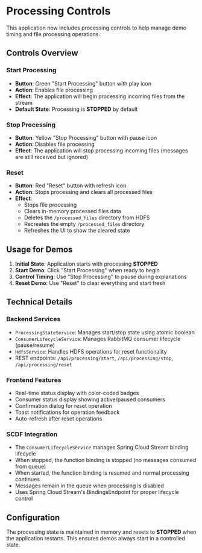 # Processing Controls

This application now includes processing controls to help manage demo timing and file processing operations.

## Controls Overview

### Start Processing
- **Button**: Green "Start Processing" button with play icon
- **Action**: Enables file processing
- **Effect**: The application will begin processing incoming files from the stream
- **Default State**: Processing is **STOPPED** by default

### Stop Processing
- **Button**: Yellow "Stop Processing" button with pause icon
- **Action**: Disables file processing
- **Effect**: The application will stop processing incoming files (messages are still received but ignored)

### Reset
- **Button**: Red "Reset" button with refresh icon
- **Action**: Stops processing and clears all processed files
- **Effect**: 
  - Stops file processing
  - Clears in-memory processed files data
  - Deletes the `/processed_files` directory from HDFS
  - Recreates the empty `/processed_files` directory
  - Refreshes the UI to show the cleared state

## Usage for Demos

1. **Initial State**: Application starts with processing **STOPPED**
2. **Start Demo**: Click "Start Processing" when ready to begin
3. **Control Timing**: Use "Stop Processing" to pause during explanations
4. **Reset Demo**: Use "Reset" to clear everything and start fresh

## Technical Details

### Backend Services
- `ProcessingStateService`: Manages start/stop state using atomic boolean
- `ConsumerLifecycleService`: Manages RabbitMQ consumer lifecycle (pause/resume)
- `HdfsService`: Handles HDFS operations for reset functionality
- REST endpoints: `/api/processing/start`, `/api/processing/stop`, `/api/processing/reset`

### Frontend Features
- Real-time status display with color-coded badges
- Consumer status display showing active/paused consumers
- Confirmation dialog for reset operation
- Toast notifications for operation feedback
- Auto-refresh after reset operations

### SCDF Integration
- The `ConsumerLifecycleService` manages Spring Cloud Stream binding lifecycle
- When stopped, the function binding is stopped (no messages consumed from queue)
- When started, the function binding is resumed and normal processing continues
- Messages remain in the queue when processing is disabled
- Uses Spring Cloud Stream's BindingsEndpoint for proper lifecycle control

## Configuration

The processing state is maintained in memory and resets to **STOPPED** when the application restarts. This ensures demos always start in a controlled state. 